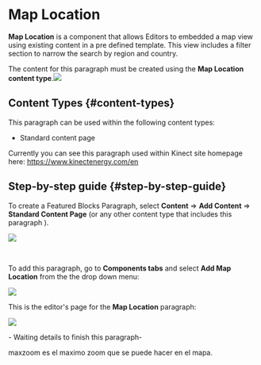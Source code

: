 # Map Location

**Map Location** is a component that allows Editors to embedded a map view using existing content in a pre defined template. This view includes a filter section to narrow the search by region and country.

The content for this paragraph must be created using the **Map Location content type**.![](https://blobscdn.gitbook.com/v0/b/gitbook-28427.appspot.com/o/assets%2F-LLjYtHePCsCaZ9F3NOs%2F-LOT46IhqJVlHMzPl5m_%2F-LOT4aDY6tqOMNzq17kD%2FMap_location_view.png?alt=media&token=43c07efe-bac1-4b54-bca3-9c1ae8475ec3)

## **Content Types** {#content-types}

This paragraph can be used within the following content types:

* Standard content page

Currently you can see this paragraph used within Kinect site homepage here: https://www.kinectenergy.com/en

## **Step-by-step guide** {#step-by-step-guide}

To create a Featured Blocks Paragraph, select **Content** =&gt; **Add Content** =&gt; **Standard Content Page** \(or any other content type that includes this paragraph \).

![](https://blobscdn.gitbook.com/v0/b/gitbook-28427.appspot.com/o/assets%2F-LLjYtHePCsCaZ9F3NOs%2F-LOIpJZ8CuO82DSVQWdh%2F-LOIpNYO9uvQ5E2AjMU6%2FGen_admin_SCP.png?alt=media&token=91268049-0e5c-49c1-a374-793c8aa4deca)

​

To add this paragraph, go to **Components tabs** and select **Add Map Location** from the the drop down menu:

![](https://blobscdn.gitbook.com/v0/b/gitbook-28427.appspot.com/o/assets%2F-LLjYtHePCsCaZ9F3NOs%2F-LMlJW8riS_0RGE0bACw%2F-LMlS1oc3CA9hjSroXo2%2Ffeatured_block_back.png?alt=media&token=81337c52-d2cb-46c9-a550-da7438089e9a)

This is the editor's page for the **Map Location** paragraph:

![](https://blobscdn.gitbook.com/v0/b/gitbook-28427.appspot.com/o/assets%2F-LLjYtHePCsCaZ9F3NOs%2F-LOT4mUZPWG7tJ8VQ6x2%2F-LOT5ui8NFOyM1LCMELt%2Fmap_location-01.png?alt=media&token=b597c092-b278-49d6-9060-387696bf279e)

​- Waiting details to finish this paragraph- 

maxzoom es el maximo zoom que se puede hacer en el mapa. 

